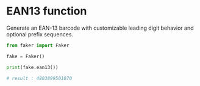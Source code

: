 # **EAN13** function

Generate an EAN-13 barcode with customizable leading digit behavior and optional prefix sequences.

```py
from faker import Faker

fake = Faker()

print(fake.ean13())

# result : 4803899501070
```
